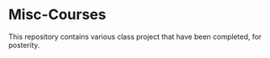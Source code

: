 # Misc-Courses
This repository contains various class project that have been completed, for posterity.

